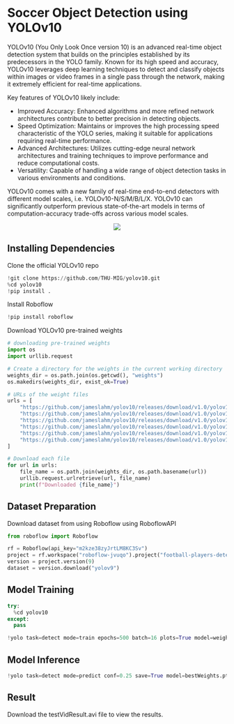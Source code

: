 # Soccer Object Detection using YOLOv10


YOLOv10 (You Only Look Once version 10) is an advanced real-time object detection system that builds on the principles established by its predecessors in the YOLO family. Known for its high speed and accuracy, YOLOv10 leverages deep learning techniques to detect and classify objects within images or video frames in a single pass through the network, making it extremely efficient for real-time applications.

Key features of YOLOv10 likely include:

- Improved Accuracy: Enhanced algorithms and more refined network architectures contribute to better precision in detecting objects.
- Speed Optimization: Maintains or improves the high processing speed characteristic of the YOLO series, making it suitable for applications requiring real-time performance.
- Advanced Architectures: Utilizes cutting-edge neural network architectures and training techniques to improve performance and reduce computational costs.
- Versatility: Capable of handling a wide range of object detection tasks in various environments and conditions.

YOLOv10 comes with a new family of real-time end-to-end detectors with different model scales, i.e. YOLOv10-N/S/M/B/L/X. YOLOv10 can significantly outperform previous state-of-the-art models in terms of computation-accuracy trade-offs across various model scales.

<p align = "center"><img src = "https://github.com/naik24/ImageProcessing-ComputerVision/assets/69704762/196e87ac-a739-4897-b291-fcde1edb8ef8"></p>

## Installing Dependencies

Clone the official YOLOv10 repo
```python
!git clone https://github.com/THU-MIG/yolov10.git
%cd yolov10
!pip install .
```

Install Roboflow
```python
!pip install roboflow
```

Download YOLOv10 pre-trained weights
```python
# downloading pre-trained weights
import os
import urllib.request

# Create a directory for the weights in the current working directory
weights_dir = os.path.join(os.getcwd(), "weights")
os.makedirs(weights_dir, exist_ok=True)

# URLs of the weight files
urls = [
    "https://github.com/jameslahm/yolov10/releases/download/v1.0/yolov10n.pt",
    "https://github.com/jameslahm/yolov10/releases/download/v1.0/yolov10s.pt",
    "https://github.com/jameslahm/yolov10/releases/download/v1.0/yolov10m.pt",
    "https://github.com/jameslahm/yolov10/releases/download/v1.0/yolov10b.pt",
    "https://github.com/jameslahm/yolov10/releases/download/v1.0/yolov10x.pt",
    "https://github.com/jameslahm/yolov10/releases/download/v1.0/yolov10l.pt"
]

# Download each file
for url in urls:
    file_name = os.path.join(weights_dir, os.path.basename(url))
    urllib.request.urlretrieve(url, file_name)
    print(f"Downloaded {file_name}")
```

## Dataset Preparation

Download dataset from using Roboflow using RoboflowAPI
```python
from roboflow import Roboflow

rf = Roboflow(api_key="m2kze38zyJrtLM8KC3Sv")
project = rf.workspace("roboflow-jvuqo").project("football-players-detection-3zvbc")
version = project.version(9)
dataset = version.download("yolov9")
```

## Model Training
```python
try:
  %cd yolov10
except:
  pass

!yolo task=detect mode=train epochs=500 batch=16 plots=True model=weights/yolov10n.pt data=/content/yolov10/football-players-detection-9/data.yaml
```

## Model Inference
```python
!yolo task=detect mode=predict conf=0.25 save=True model=bestWeights.pt source=testVid.mp4
```

## Result
Download the testVidResult.avi file to view the results.
